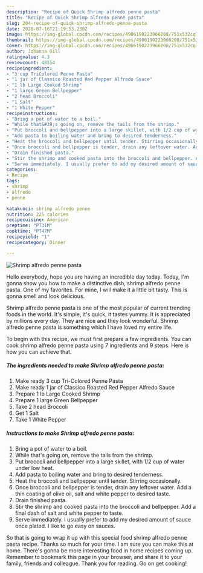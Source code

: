```yaml
---
description: "Recipe of Quick Shrimp alfredo penne pasta"
title: "Recipe of Quick Shrimp alfredo penne pasta"
slug: 204-recipe-of-quick-shrimp-alfredo-penne-pasta
date: 2020-07-16T21:19:53.230Z
image: https://img-global.cpcdn.com/recipes/4906190223966208/751x532cq70/shrimp-alfredo-penne-pasta-recipe-main-photo.jpg
thumbnail: https://img-global.cpcdn.com/recipes/4906190223966208/751x532cq70/shrimp-alfredo-penne-pasta-recipe-main-photo.jpg
cover: https://img-global.cpcdn.com/recipes/4906190223966208/751x532cq70/shrimp-alfredo-penne-pasta-recipe-main-photo.jpg
author: Johanna Gill
ratingvalue: 4.3
reviewcount: 48354
recipeingredient:
- "3 cup TriColored Penne Pasta"
- "1 jar of Classico Roasted Red Pepper Alfredo Sauce"
- "1 lb Large Cooked Shrimp"
- "1 large Green Bellpepper"
- "2 head Broccoli"
- "1 Salt"
- "1 White Pepper"
recipeinstructions:
- "Bring a pot of water to a boil."
- "While that&#39;s going on, remove the tails from the shrimp."
- "Put broccoli and bellpepper into a large skillet, with 1/2 cup of water under low heat."
- "Add pasta to boiling water and bring to desired tenderness."
- "Heat the broccoli and bellpepper until tender. Stirring occasionally."
- "Once broccoli and bellpepper is tender, drain any leftover water. Add a thin coating of olive oil, salt and white pepper to desired taste."
- "Drain finished pasta."
- "Stir the shrimp and cooked pasta into the broccoli and bellpepper. Add a final dash of salt and white pepper to taste."
- "Serve immediately. I usually prefer to add my desired amount of sauce once plated. I like to go easy on sauces."
categories:
- Recipe
tags:
- shrimp
- alfredo
- penne

katakunci: shrimp alfredo penne 
nutrition: 225 calories
recipecuisine: American
preptime: "PT31M"
cooktime: "PT47M"
recipeyield: "1"
recipecategory: Dinner

---
```



![Shrimp alfredo penne pasta](https://img-global.cpcdn.com/recipes/4906190223966208/751x532cq70/shrimp-alfredo-penne-pasta-recipe-main-photo.jpg)

Hello everybody, hope you are having an incredible day today. Today, I'm gonna show you how to make a distinctive dish, shrimp alfredo penne pasta. One of my favorites. For mine, I will make it a little bit tasty. This is gonna smell and look delicious.

Shrimp alfredo penne pasta is one of the most popular of current trending foods in the world. It's simple, it's quick, it tastes yummy. It is appreciated by millions every day. They are nice and they look wonderful. Shrimp alfredo penne pasta is something which I have loved my entire life.




To begin with this recipe, we must first prepare a few ingredients. You can cook shrimp alfredo penne pasta using 7 ingredients and 9 steps. Here is how you can achieve that.

<!--inarticleads1-->

##### The ingredients needed to make Shrimp alfredo penne pasta:

1. Make ready 3 cup Tri-Colored Penne Pasta
1. Make ready 1 jar of Classico Roasted Red Pepper Alfredo Sauce
1. Prepare 1 lb Large Cooked Shrimp
1. Prepare 1 large Green Bellpepper
1. Take 2 head Broccoli
1. Get 1 Salt
1. Take 1 White Pepper




<!--inarticleads2-->

##### Instructions to make Shrimp alfredo penne pasta:

1. Bring a pot of water to a boil.
1. While that&#39;s going on, remove the tails from the shrimp.
1. Put broccoli and bellpepper into a large skillet, with 1/2 cup of water under low heat.
1. Add pasta to boiling water and bring to desired tenderness.
1. Heat the broccoli and bellpepper until tender. Stirring occasionally.
1. Once broccoli and bellpepper is tender, drain any leftover water. Add a thin coating of olive oil, salt and white pepper to desired taste.
1. Drain finished pasta.
1. Stir the shrimp and cooked pasta into the broccoli and bellpepper. Add a final dash of salt and white pepper to taste.
1. Serve immediately. I usually prefer to add my desired amount of sauce once plated. I like to go easy on sauces.




So that is going to wrap it up with this special food shrimp alfredo penne pasta recipe. Thanks so much for your time. I am sure you can make this at home. There's gonna be more interesting food in home recipes coming up. Remember to bookmark this page in your browser, and share it to your family, friends and colleague. Thank you for reading. Go on get cooking!
